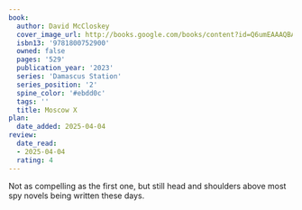 ```yaml
---
book:
  author: David McCloskey
  cover_image_url: http://books.google.com/books/content?id=Q6umEAAAQBAJ&printsec=frontcover&img=1&zoom=1&edge=curl&source=gbs_api
  isbn13: '9781800752900'
  owned: false
  pages: '529'
  publication_year: '2023'
  series: 'Damascus Station'
  series_position: '2'
  spine_color: '#ebdd0c'
  tags: ''
  title: Moscow X
plan:
  date_added: 2025-04-04
review:
  date_read:
  - 2025-04-04
  rating: 4
---
```

Not as compelling as the first one, but still head and shoulders above most spy novels being written these days.
